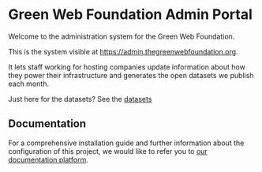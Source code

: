 # Green Web Foundation Admin Portal

Welcome to the administration system for the Green Web Foundation.

This is the system visible at https://admin.thegreenwebfoundation.org.

It lets staff working for hosting companies update information about how they power their infrastructure and generates the open datasets we publish each month.

Just here for the datasets? See the [datasets](https://github.com/thegreenwebfoundation/greenwebfoundation-admin/blob/master/docs/working-with-greenweb-datasets.md)

## Documentation

For a comprehensive installation guide and further information about the configuration of this project, we would like to refer you to [our documentation platform](https://greenweb.readthedocs.io/).
